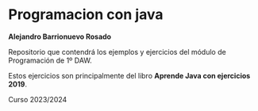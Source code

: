 # Programacion con java

**Alejandro Barrionuevo Rosado**

Repositorio que contendrá los ejemplos y ejercicios del módulo de Programación de 1º DAW.

Estos ejercicios son principalmente del libro **Aprende Java con ejercicios 2019**.


Curso 2023/2024